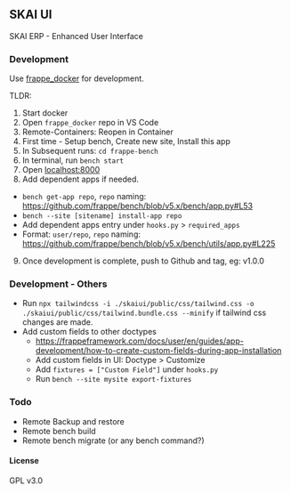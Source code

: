 ## SKAI UI

SKAI ERP - Enhanced User Interface

### Development
Use [frappe_docker](https://github.com/frappe/frappe_docker/blob/main/docs/development.md) for development.

TLDR:
1. Start docker
2. Open `frappe_docker` repo in VS Code
3. Remote-Containers: Reopen in Container
4. First time - Setup bench, Create new site, Install this app
5. In Subsequent runs: `cd frappe-bench`
6. In terminal, run `bench start`
7. Open [localhost:8000](localhost:8000)
8. Add dependent apps if needed.
  - `bench get-app repo`,  `repo` naming: https://github.com/frappe/bench/blob/v5.x/bench/app.py#L53
  - `bench --site [sitename] install-app repo`
  - Add dependent apps entry under `hooks.py` > `required_apps`
  - Format: `user/repo`, `repo` naming: https://github.com/frappe/bench/blob/v5.x/bench/utils/app.py#L225
9. Once development is complete, push to Github and tag, eg: v1.0.0

### Development - Others
- Run `npx tailwindcss -i ./skaiui/public/css/tailwind.css -o ./skaiui/public/css/tailwind.bundle.css --minify` if tailwind css changes are made.
- Add custom fields to other doctypes
  - https://frappeframework.com/docs/user/en/guides/app-development/how-to-create-custom-fields-during-app-installation
  - Add custom fields in UI: Doctype > Customize
  - Add `fixtures = ["Custom Field"]` under `hooks.py`
  - Run `bench --site mysite export-fixtures`

### Todo
- Remote Backup and restore
- Remote bench build
- Remote bench migrate (or any bench command?)

#### License

GPL v3.0
